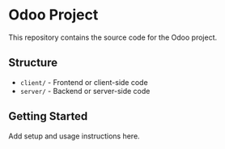 # Odoo Project

This repository contains the source code for the Odoo project.

## Structure
- `client/` - Frontend or client-side code
- `server/` - Backend or server-side code

## Getting Started
Add setup and usage instructions here.
